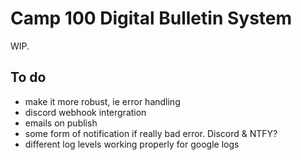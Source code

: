 # Camp 100 Digital Bulletin System

WIP.

## To do

* make it more robust, ie error handling
* discord webhook intergration 
* emails on publish
* some form of notification if really bad error. Discord & NTFY?
* different log levels working properly for google logs
